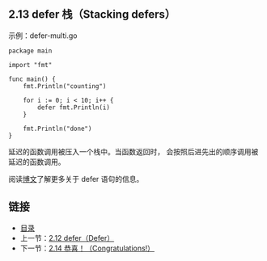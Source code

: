 ## 2.13 defer 栈（Stacking defers）

示例：defer-multi.go

    package main

    import "fmt"

    func main() {
    	fmt.Println("counting")

    	for i := 0; i < 10; i++ {
    		defer fmt.Println(i)
    	}

    	fmt.Println("done")
    }

延迟的函数调用被压入一个栈中。当函数返回时， 会按照后进先出的顺序调用被延迟的函数调用。

阅读[博文](https://blog.go-zh.org/defer-panic-and-recover)了解更多关于 defer 语句的信息。

## 链接
* [目录](https://github.com/alphaeye/go-zh/blob/master/tour/directory.md)
* 上一节：[2.12 defer（Defer）](https://github.com/alphaeye/go-zh/blob/master/tour/02.12.md)
* 下一节：[2.14 恭喜！（Congratulations!）](https://github.com/alphaeye/go-zh/blob/master/tour/02.14.md)
